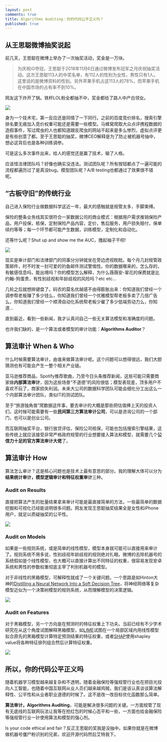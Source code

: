 ```yaml
---
layout: post
comments: true
title: Algorithms Auditing：你的代码公平正义吗？
published: true
---
```



## 从王思聪微博抽奖说起

前几天，王思聪在微博上举办了一次抽奖活动，奖金是一万块。

>为庆祝iG夺冠，王思聪于2018年11月6日通过微博发布冠军之月庆祝抽奖活动。这次王思聪113人的中奖名单，有112人的性别为女性，男性只有1人。这里说的是微博资料的性别。另外苹果手机占这113人的78%，而苹果手机在中国市场的占有率不到10%。

网友这下炸开了锅。铁杆LOL粉全都抽不中，奖金都给了路人中产白领女。

![](/images/201811/wangsicong.jpeg)

身为一个技术宅，第一反应还是同情了一下同行。之前的百度竞价排名，搜索引擎排名要无痕加入竞价权重可能还是需要一些模型。马蜂窝爬取大众点评携程数据的造假事件，写过爬虫的人也都知道跟反爬虫的网站干起来是多么惨烈，虚拟点评更是有些创意了都。至于王思聪的抽奖，微博CEO解释是为了防止被机器号抽中，想必这背后也是各种训练调参。

可是这么多次事件出来，给人的感觉还是赢了技术，输了人格。

应该怪法律团队吗？好像也确实没违法。测试团队呢？所有按钮都点了一遍可能的流程都遍历过了是真没bug。模型团队呢？A/B testing也都通过了效果很不错呢。


## “古板守旧”的传统行业

自己进入保险行业做数据科学这近一年，最大的感触就是规管太多，手脚束缚。

保险的整条业务线其实很符合一家数据公司的商业模式：根据用户需求推销保险产品，用户投保，核保，定制保险产品内容，定价，售后服务，用户损失赔付，保单续约等等；每一个环节都可能产生数据，训练模型，定制化和自动化。

还等什么呢？Shut up and show me the AUC，撸起袖子干呗!

![](/images/201811/ml_fail.png)

现实是审计部门和法律部门的同事分分钟就坐在旁边虎视眈眈。每个月几封规管政策邮件，时不时发一封可爱的钓鱼邮件测试警惕性。你的数据哪来的，怎么存的，有敏感信息吗，能出境吗？你的模型怎么解释，为什么薇薇安-翠花的保费就是比约翰-狗蛋贵，有性别歧视和年龄歧视的风险吗？etc etc...

几轮之后就想摔键盘了。码农的莫名优越感不由得膨胀出来：你知道我们曾经一个调参帮老板赚了多少钱么，你知道我们曾经一个优雅模型帮老板多卖了几倍广告么，你知道我们曾经一个顺滑自动化系统帮老板少雇了多少低端劳动力么，你知道...

直到最近，看到一些新闻，我才认真问自己一些无关算法模型和准确度的问题。

也许我们缺的，是一个算法或者模型的审计功能：**Algorithms Auditor**？


## 算法审计 When & Who

什么时候需要算法审计，由谁来做算法审计呢。这个问题可以想得很远，我们大胆猜测也有可能会产生一整个相关产业链。

亚马逊推荐商品，Spotify推荐歌曲，乃至今日头条推荐新闻，这些可能只需要商家做**内部算法审计**，因为这些场景“不道德”的风险很低；模型表现差，顶多用户不喜欢不玩了，商家损失利润。未来大公司的数据科学团队可能会细化分工出这么一个内部算法审计团队，类似IT的测试团队。

至于“旅游独角兽”爬数据这件事，要去审计的大概是那些把估值捧上天的投资人们，这时候可能需要有一些**民间第三方算法审计公司**，可以是咨询公司的一个部门，也可以是创业公司。

而互联网抽奖平台，银行放贷评估，保险公司核保，可能也包括搜索引擎结果，这些传统上就应该接受非常严格政府规管的行业想要接入算法和模型，就需要几个**公信力十足的官方算法审计大佬**了。


## 算法审计 How

算法怎么审计？这是核心问题也是技术上最有意思的部分。我的理解大体可以分为**结果统计审计，模型逻辑审计和特征权重审计**三种。

### Audit on Results

直接把算法产生的批量结果拿来审计可能是最直接简单的方法，一些最简单的数据挖掘和可视化已经能说明很多问题。网友发现王思聪抽奖结果全是女性和iPhone用户，就足以质疑抽奖的公平性。


![](/images/201811/wangsicong_statistics.jpg)

### Audit on Models

如果是一些规则系统，或是简单的线性模型，模型本身就可能可以直接用来审计了。规则系统不用多说，性别歧视年龄歧视的规则绝对扎眼。微博的去除机器号的系统假如是个线性模型，也大概可以直接计算出不同特征的权重，很容易发现安卓系统和男性的参数权重彻底主宰了判别机器号的模型。

对于非线性的黑箱模型，可解释性就成了一个关键问题。一个思路是如Hinton大神的[Distilling a Neural Network Into a Soft Decision Tree](https://arxiv.org/abs/1711.09784)，将神经网络等复杂模型近似为一个决策树模型的规则系统，从而理解模型的决策逻辑。

![](/images/201811/xiangqin.jpg)

### Audit on Features

对于黑箱模型，另一个方向是在预测时的特征权重上下功夫。当前已经有不少学术研究在从这个角度试图解释黑箱模型，如[LIME](https://github.com/marcotcr/lime)试图在一个局部区域内用线性模型拟合原先的黑箱模型计算特定预测结果的特征权重，或者[SHAP](https://github.com/slundberg/shap)使用shapley value将各种特征排列组合然后计算特征权重。

![](/images/201811/shap.png)


## 所以，你的代码公平正义吗

随着机器学习模型越来越复杂和不透明，随着金融保险等强规管行业也在把目光投向人工智能，也随着中国互联网从业人员们越来越鸡贼，我们是该认真谈谈算法解释性、公平性和从业者职业道德的时候了。这不是改一改目标优化函数那么简单。

**算法审计，Algorithms Auditing**，可能是解决很多问题的关键。一方面规管了现有无底线的互联网玩法让我等在抢红包的时候心态平和一些，一方面也给金融保险等强规管行业一针使用算法和模型的强心剂。

Is your code ethical and fair？反正王思聪的奖我是没抽中。如果你就是在微博做机器号僵尸粉识别的兄弟，欢迎开源代码然后艾特我下。